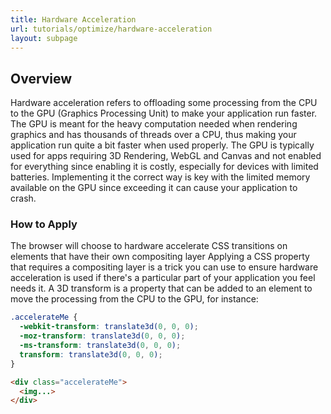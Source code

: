 ```yaml
---
title: Hardware Acceleration
url: tutorials/optimize/hardware-acceleration
layout: subpage
---
```


## Overview

Hardware acceleration refers to offloading some processing from the CPU to the GPU (Graphics Processing Unit) to make your application run faster. The GPU is meant for the heavy computation needed when rendering graphics and has thousands of threads over a CPU, thus making your application run quite a bit faster when used properly. The GPU is typically used for apps requiring 3D Rendering, WebGL and Canvas and not enabled for everything since enabling it is costly, especially for devices with limited batteries. Implementing it the correct way is key with the limited memory available on the GPU since exceeding it can cause your application to crash.    

### How to Apply 

The browser will choose to hardware accelerate CSS transitions on elements that have their own compositing layer Applying a CSS property that requires a compositing layer is a trick you can use to ensure hardware acceleration is used if there's a particular part of your application you feel needs it. A 3D transform is a property that can be added to an element to move the processing from the CPU to the GPU, for instance: 

```css
.accelerateMe {
  -webkit-transform: translate3d(0, 0, 0);
  -moz-transform: translate3d(0, 0, 0);
  -ms-transform: translate3d(0, 0, 0);
  transform: translate3d(0, 0, 0);
}
```

```html
<div class="accelerateMe">
  <img...>
</div>
```